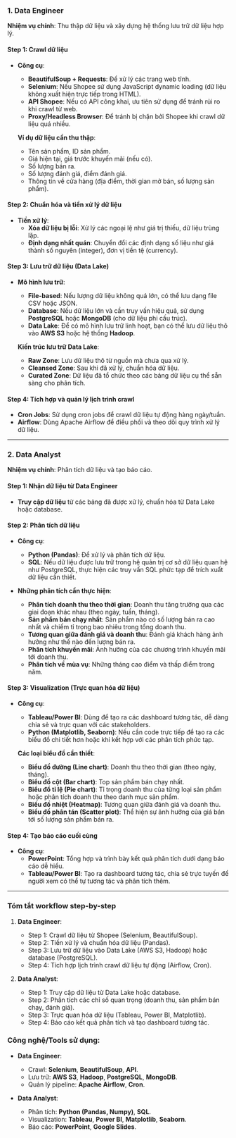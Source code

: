 
### 1. **Data Engineer**
**Nhiệm vụ chính**: Thu thập dữ liệu và xây dựng hệ thống lưu trữ dữ liệu hợp lý.

#### Step 1: **Crawl dữ liệu**
- **Công cụ**:
  - **BeautifulSoup + Requests**: Để xử lý các trang web tĩnh.
  - **Selenium**: Nếu Shopee sử dụng JavaScript dynamic loading (dữ liệu không xuất hiện trực tiếp trong HTML).
  - **API Shopee**: Nếu có API công khai, ưu tiên sử dụng để tránh rủi ro khi crawl từ web.
  - **Proxy/Headless Browser**: Để tránh bị chặn bởi Shopee khi crawl dữ liệu quá nhiều.
  
  **Ví dụ dữ liệu cần thu thập**:
  - Tên sản phẩm, ID sản phẩm.
  - Giá hiện tại, giá trước khuyến mãi (nếu có).
  - Số lượng bán ra.
  - Số lượng đánh giá, điểm đánh giá.
  - Thông tin về cửa hàng (địa điểm, thời gian mở bán, số lượng sản phẩm).

#### Step 2: **Chuẩn hóa và tiền xử lý dữ liệu**
- **Tiền xử lý**:
  - **Xóa dữ liệu bị lỗi**: Xử lý các ngoại lệ như giá trị thiếu, dữ liệu trùng lặp.
  - **Định dạng nhất quán**: Chuyển đổi các định dạng số liệu như giá thành số nguyên (integer), đơn vị tiền tệ (currency).
  
#### Step 3: **Lưu trữ dữ liệu (Data Lake)**
- **Mô hình lưu trữ**:
  - **File-based**: Nếu lượng dữ liệu không quá lớn, có thể lưu dạng file CSV hoặc JSON.
  - **Database**: Nếu dữ liệu lớn và cần truy vấn hiệu quả, sử dụng **PostgreSQL** hoặc **MongoDB** (cho dữ liệu phi cấu trúc).
  - **Data Lake**: Để có mô hình lưu trữ linh hoạt, bạn có thể lưu dữ liệu thô vào **AWS S3** hoặc hệ thống **Hadoop**.
  
  **Kiến trúc lưu trữ Data Lake**:
  - **Raw Zone**: Lưu dữ liệu thô từ nguồn mà chưa qua xử lý.
  - **Cleansed Zone**: Sau khi đã xử lý, chuẩn hóa dữ liệu.
  - **Curated Zone**: Dữ liệu đã tổ chức theo các bảng dữ liệu cụ thể sẵn sàng cho phân tích.

#### Step 4: **Tích hợp và quản lý lịch trình crawl**
- **Cron Jobs**: Sử dụng cron jobs để crawl dữ liệu tự động hàng ngày/tuần.
- **Airflow**: Dùng Apache Airflow để điều phối và theo dõi quy trình xử lý dữ liệu.

---

### 2. **Data Analyst**
**Nhiệm vụ chính**: Phân tích dữ liệu và tạo báo cáo.

#### Step 1: **Nhận dữ liệu từ Data Engineer**
- **Truy cập dữ liệu** từ các bảng đã được xử lý, chuẩn hóa từ Data Lake hoặc database.

#### Step 2: **Phân tích dữ liệu**
- **Công cụ**:
  - **Python (Pandas)**: Để xử lý và phân tích dữ liệu.
  - **SQL**: Nếu dữ liệu được lưu trữ trong hệ quản trị cơ sở dữ liệu quan hệ như PostgreSQL, thực hiện các truy vấn SQL phức tạp để trích xuất dữ liệu cần thiết.
  
- **Những phân tích cần thực hiện**:
  - **Phân tích doanh thu theo thời gian**: Doanh thu tăng trưởng qua các giai đoạn khác nhau (theo ngày, tuần, tháng).
  - **Sản phẩm bán chạy nhất**: Sản phẩm nào có số lượng bán ra cao nhất và chiếm tỉ trọng bao nhiêu trong tổng doanh thu.
  - **Tương quan giữa đánh giá và doanh thu**: Đánh giá khách hàng ảnh hưởng như thế nào đến lượng bán ra.
  - **Phân tích khuyến mãi**: Ảnh hưởng của các chương trình khuyến mãi tới doanh thu.
  - **Phân tích về mùa vụ**: Những tháng cao điểm và thấp điểm trong năm.

#### Step 3: **Visualization (Trực quan hóa dữ liệu)**
- **Công cụ**:
  - **Tableau/Power BI**: Dùng để tạo ra các dashboard tương tác, dễ dàng chia sẻ và trực quan với các stakeholders.
  - **Python (Matplotlib, Seaborn)**: Nếu cần code trực tiếp để tạo ra các biểu đồ chi tiết hơn hoặc khi kết hợp với các phân tích phức tạp.

  **Các loại biểu đồ cần thiết**:
  - **Biểu đồ đường (Line chart)**: Doanh thu theo thời gian (theo ngày, tháng).
  - **Biểu đồ cột (Bar chart)**: Top sản phẩm bán chạy nhất.
  - **Biểu đồ tỉ lệ (Pie chart)**: Tỉ trọng doanh thu của từng loại sản phẩm hoặc phân tích doanh thu theo danh mục sản phẩm.
  - **Biểu đồ nhiệt (Heatmap)**: Tương quan giữa đánh giá và doanh thu.
  - **Biểu đồ phân tán (Scatter plot)**: Thể hiện sự ảnh hưởng của giá bán tới số lượng sản phẩm bán ra.

#### Step 4: **Tạo báo cáo cuối cùng**
- **Công cụ**:
  - **PowerPoint**: Tổng hợp và trình bày kết quả phân tích dưới dạng báo cáo dễ hiểu.
  - **Tableau/Power BI**: Tạo ra dashboard tương tác, chia sẻ trực tuyến để người xem có thể tự tương tác và phân tích thêm.

---

### **Tóm tắt workflow step-by-step**
1. **Data Engineer**:
   - Step 1: Crawl dữ liệu từ Shopee (Selenium, BeautifulSoup).
   - Step 2: Tiền xử lý và chuẩn hóa dữ liệu (Pandas).
   - Step 3: Lưu trữ dữ liệu vào Data Lake (AWS S3, Hadoop) hoặc database (PostgreSQL).
   - Step 4: Tích hợp lịch trình crawl dữ liệu tự động (Airflow, Cron).

2. **Data Analyst**:
   - Step 1: Truy cập dữ liệu từ Data Lake hoặc database.
   - Step 2: Phân tích các chỉ số quan trọng (doanh thu, sản phẩm bán chạy, đánh giá).
   - Step 3: Trực quan hóa dữ liệu (Tableau, Power BI, Matplotlib).
   - Step 4: Báo cáo kết quả phân tích và tạo dashboard tương tác.

### **Công nghệ/Tools sử dụng**:
- **Data Engineer**:
  - Crawl: **Selenium**, **BeautifulSoup**, **API**.
  - Lưu trữ: **AWS S3**, **Hadoop**, **PostgreSQL**, **MongoDB**.
  - Quản lý pipeline: **Apache Airflow**, **Cron**.
  
- **Data Analyst**:
  - Phân tích: **Python (Pandas, Numpy)**, **SQL**.
  - Visualization: **Tableau**, **Power BI**, **Matplotlib**, **Seaborn**.
  - Báo cáo: **PowerPoint**, **Google Slides**.
